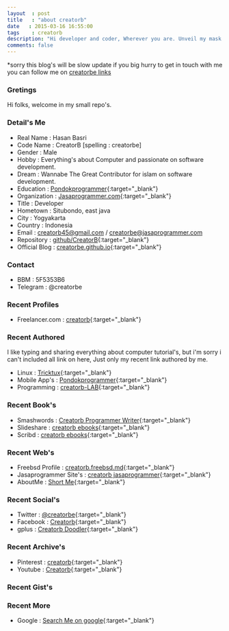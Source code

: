 ```yaml
---
layout	: post
title	: "about creatorb"
date   : 2015-03-16 16:55:00
tags	: creatorb
description: "Hi developer and coder, Wherever you are. Unveil my mask by introducing my self, yes it's real me ;) creatorb was here."
comments: false
---
```


*sorry this blog's will be slow update if you big hurry to get in touch with me you can follow me on [creatorbe links](https://creatorbe.github.io)

### Gretings

Hi folks, welcome in my small repo's.


### Detail's Me

* Real Name	: Hasan Basri
* Code Name	: CreatorB [spelling : creatorbe]
* Gender	: Male
* Hobby		: Everything's about Computer and passionate on software development.
* Dream		: Wannabe The Great Contributor for islam on software development.
* Education	: [Pondokprogrammer](https://pondokprogrammer.com){:target="_blank"}
* Organization	: [Jasaprogrammer.com](https://jasaprogrammer.com){:target="_blank"}
* Title		: Developer
* Hometown	: Situbondo, east java
* City		: Yogyakarta
* Country 	: Indonesia
* Email		: creatorb45@gmail.com / creatorbe@jasaprogrammer.com
* Repository	: [github/CreatorB](https://github.com/CreatorB){:target="_blank"}
* Official Blog : [creatorbe.github.io](http://creatorbe.github.io){:target="_blank"}

 
### Contact

* BBM		: 5F5353B6 
* Telegram	: @creatorbe


### Recent Profiles

* Freelancer.com : [creatorb](https://www.freelancer.com/u/creatorbe.html){:target="_blank"}

### Recent Authored
I like typing and sharing everything about computer tutorial's, but i'm sorry i can't included all link on here, Just only my recent link authored by me.

* Linux		: [Tricktux](http://tricktux.blogspot.com){:target="_blank"}
* Mobile App's	: [Pondokprogrammer](http://pondokprogrammer.com/author/creatorb){:target="_blank"}
* Programming	: [creatorb-LAB](http://creatorb-lab.blogspot.com){:target="_blank"}


### Recent Book's

* Smashwords	: [Creatorb Programmer Writer](https://www.smashwords.com/profile/view/creatorb){:target="_blank"}
* Slideshare	: [creatorb ebooks](http://www.slideshare.net/creatorb){:target="_blank"}
* Scribd	: [creatorb ebooks](http://www.scribd.com/creatorb){:target="_blank"}


### Recent Web's
* Freebsd Profile	: [creatorb.freebsd.md](http://creatorb.freebsd.md){:target="_blank"}
* Jasaprogrammer Site's : [creatorb jasaprogrammer](http://creatorb.jasaprogrammer.com){:target="_blank"}
* AboutMe		: [Short Me](http://about.me/creatorb){:target="_blank"}


### Recent Social's
* Twitter	: [@creatorbe](http://twitter.com/creatorbe){:target="_blank"}
* Facebook	: [Creatorb](http://facebook.com/creatorbe){:target="_blank"}
* gplus		: [Creatorb Doodler](https://plus.google.com/118116077271759320582){:target="_blank"}

### Recent Archive's
* Pinterest	: [creatorb](https://www.pinterest.com/creatorb/){:target="_blank"}
* Youtube	: [Creatorb](https://www.youtube.com/channel/UCbyEh3nQ0H_7-P5ukcZyUvg){:target="_blank"}

### Recent Gist's
<script language="JavaScript" src="http://feed2js.org//feed2js.php?src=http%3A%2F%2Fgistrss.appspot.com%2Ffeed%2Fcreatorb&chan=y&desc=1&targ=y&utf=y"  charset="UTF-8" type="text/javascript"></script>

### Recent More
* Google	: [Search Me on google](https://www.google.com/search?q=creatorb){:target="_blank"}

